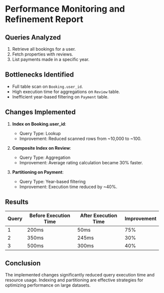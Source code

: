 # Performance Monitoring and Refinement Report

## Queries Analyzed
1. Retrieve all bookings for a user.
2. Fetch properties with reviews.
3. List payments made in a specific year.

## Bottlenecks Identified
- Full table scan on `Booking.user_id`.
- High execution time for aggregations on `Review` table.
- Inefficient year-based filtering on `Payment` table.

## Changes Implemented
1. **Index on Booking.user_id**:
   - Query Type: Lookup
   - Improvement: Reduced scanned rows from ~10,000 to ~100.

2. **Composite Index on Review**:
   - Query Type: Aggregation
   - Improvement: Average rating calculation became 30% faster.

3. **Partitioning on Payment**:
   - Query Type: Year-based filtering
   - Improvement: Execution time reduced by ~40%.

## Results
| Query | Before Execution Time | After Execution Time | Improvement |
|-------|------------------------|----------------------|-------------|
| 1     | 200ms                 | 50ms                | 75%         |
| 2     | 350ms                 | 245ms               | 30%         |
| 3     | 500ms                 | 300ms               | 40%         |

## Conclusion
The implemented changes significantly reduced query execution time and resource usage. Indexing and partitioning are effective strategies for optimizing performance on large datasets.


